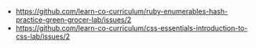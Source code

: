 * https://github.com/learn-co-curriculum/ruby-enumerables-hash-practice-green-grocer-lab/issues/2
* https://github.com/learn-co-curriculum/css-essentials-introduction-to-css-lab/issues/2
